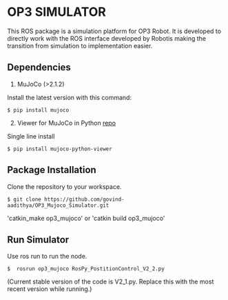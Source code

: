 # **OP3 SIMULATOR**

This ROS package is a simulation platform for OP3 Robot. It is developed to directly work with the ROS interface developed by Robotis making the transition from simulation to implementation easier.

## **Dependencies**

1. MuJoCo (>2.1.2)

Install the latest version with this command:

`$ pip install mujoco`

2. Viewer for MuJoCo in Python [repo](https://github.com/rohanpsingh/mujoco-python-viewer)

Single line install

`$ pip install mujoco-python-viewer`

## **Package Installation**

Clone the repository to your workspace.

`$ git clone https://github.com/govind-aadithya/OP3_Mujoco_Simulator.git`

'catkin_make op3_mujoco' or 'catkin build op3_mujoco'


## **Run Simulator**

Use ros run to run the node.

`$  rosrun op3_mujoco RosPy_PostitionControl_V2_2.py`

(Current stable version of the code is V2_1.py. Replace this with the most recent version while running.)
